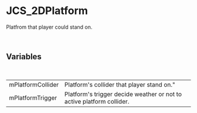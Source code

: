 <div id="content-header">
  <h1>JCS_2DPlatform</h1>
</div>

<p>
  Platfrom that player could stand on.
</p>


<br/>
<h2>Variables</h2>
<br/>

<table>
  <tr>
    <td>mPlatformCollider</td>
    <td>Platform's collider that player stand on."</td>
  </tr>
  <tr>
    <td>mPlatformTrigger</td>
    <td>Platform's trigger decide weather or not to active platform collider.</td>
  </tr>
</table>
